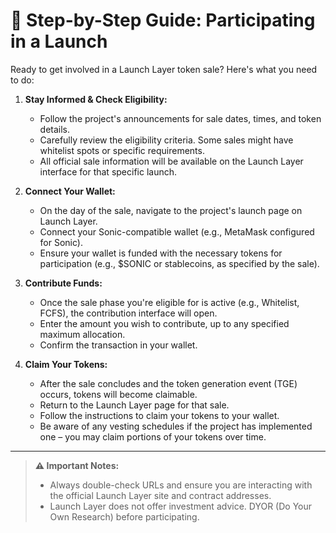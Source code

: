 # 📖 Step-by-Step Guide: Participating in a Launch

Ready to get involved in a Launch Layer token sale? Here's what you need to do:

1.  **Stay Informed & Check Eligibility:**
    *   Follow the project's announcements for sale dates, times, and token details.
    *   Carefully review the eligibility criteria. Some sales might have whitelist spots or specific requirements.
    *   All official sale information will be available on the Launch Layer interface for that specific launch.

2.  **Connect Your Wallet:**
    *   On the day of the sale, navigate to the project's launch page on Launch Layer.
    *   Connect your Sonic-compatible wallet (e.g., MetaMask configured for Sonic).
    *   Ensure your wallet is funded with the necessary tokens for participation (e.g., $SONIC or stablecoins, as specified by the sale).

3.  **Contribute Funds:**
    *   Once the sale phase you're eligible for is active (e.g., Whitelist, FCFS), the contribution interface will open.
    *   Enter the amount you wish to contribute, up to any specified maximum allocation.
    *   Confirm the transaction in your wallet.

4.  **Claim Your Tokens:**
    *   After the sale concludes and the token generation event (TGE) occurs, tokens will become claimable.
    *   Return to the Launch Layer page for that sale.
    *   Follow the instructions to claim your tokens to your wallet.
    *   Be aware of any vesting schedules if the project has implemented one – you may claim portions of your tokens over time.

---

> **⚠️ Important Notes:**
> * Always double-check URLs and ensure you are interacting with the official Launch Layer site and contract addresses.
> * Launch Layer does not offer investment advice. DYOR (Do Your Own Research) before participating. 